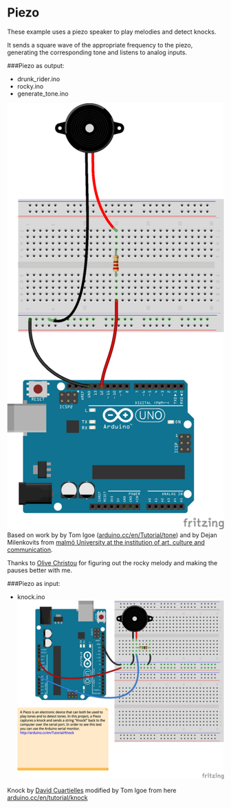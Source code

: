 Piezo
=====

These example uses a piezo speaker to play melodies and detect knocks.

It sends a square wave of the appropriate frequency to the piezo, generating the corresponding tone and listens to analog inputs.  

###Piezo as output:  

- drunk_rider.ino 
- rocky.ino
- generate_tone.ino

![](piezo_output_bb.png)  
Based on work by  by Tom Igoe ([arduino.cc/en/Tutorial/tone](http://arduino.cc/en/Tutorial/tone)) and  by Dejan Milenkovits from [malmö University at the institution of art, culture and communication](https://ioio.mah.se/).  

Thanks to [Olive Christou](http://olivia-uhlig.me/) for figuring out the rocky melody and making the pauses better with me.

###Piezo as input:  
- knock.ino  
![](piezo_input_bb.png)  

Knock by [David Cuartielles](http://www.0j0.org) modified by Tom Igoe from here [arduino.cc/en/tutorial/knock](http://arduino.cc/en/tutorial/knock)

